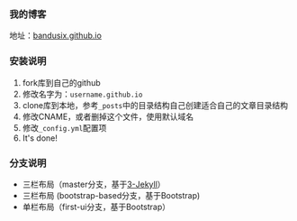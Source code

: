 ### 我的博客

地址：[bandusix.github.io](https://bandusix.github.io) 


### 安装说明

1. fork库到自己的github
2. 修改名字为：`username.github.io`
3. clone库到本地，参考`_posts`中的目录结构自己创建适合自己的文章目录结构
4. 修改CNAME，或者删掉这个文件，使用默认域名
5. 修改`_config.yml`配置项
6. It's done!

### 分支说明

- 三栏布局（master分支，基于[3-Jekyll](https://github.com/P233/3-Jekyll)）
- 三栏布局 (bootstrap-based分支，基于Bootstrap)
- 单栏布局（first-ui分支，基于Bootstrap）
